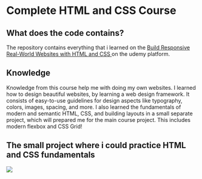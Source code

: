 # Complete HTML and CSS Course

<h2>What does the code contains?</h3>
<p>The repository contains everything that i learned on the <a href="https://www.udemy.com/course/design-and-develop-a-killer-website-with-html5-and-css3/learn/">Build Responsive Real-World Websites with HTML and CSS
</a> on the udemy platform.</p>
<h2>Knowledge</h3>
<p>Knowledge from this course help me with doing my own websites. I learned how to design beautiful websites, by learning a web design framework. It consists of easy-to-use guidelines for design aspects like typography, colors, images, spacing, and more. I also learned the fundamentals of modern and semantic HTML, CSS, and building layouts in a small separate project, which will prepared me for the main course project. This includes modern flexbox and CSS Grid!</p>

<h2>The small project where i could practice HTML and CSS fundamentals</h2>
<img src="(../HTML-Fundamentals/materials/image.jpg)">
<!-- ![Screenshot] -->
